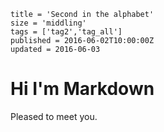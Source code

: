 ```
title = 'Second in the alphabet'
size = 'middling'
tags = ['tag2','tag_all']
published = 2016-06-02T10:00:00Z
updated = 2016-06-03
```

# Hi I'm Markdown

Pleased to meet you.
